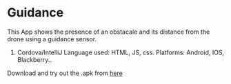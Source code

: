 # Guidance
This App shows the presence of an obstacale and its distance from the drone using a guidance sensor. 

1. Cordova/IntelliJ 
	Language used: HTML, JS, css.
	Platforms: Android, IOS, Blackberry..
 

Download and try out the .apk from [here](https://flyt.blob.core.windows.net/flytos/downloads/apk/Flyt-Guidance.apk)
